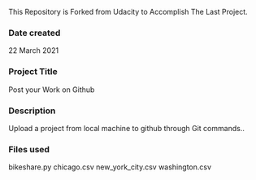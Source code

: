 
This Repository is Forked from Udacity to Accomplish The Last Project.


### Date created

22 March 2021

### Project Title

Post your Work on Github

### Description

Upload a project from local machine to github through Git commands..

### Files used

bikeshare.py
chicago.csv
new_york_city.csv
washington.csv



